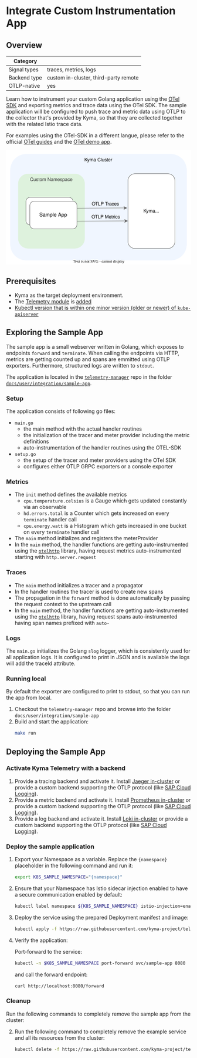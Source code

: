 # Integrate Custom Instrumentation App

## Overview

| Category| |
| - | - |
| Signal types | traces, metrics, logs |
| Backend type | custom in-cluster, third-party remote |
| OTLP-native | yes |

Learn how to instrument your custom Golang application using the [OTel SDK](https://opentelemetry.io/docs/languages/) and exporting metrics and trace data using the OTel SDK. The sample application will be configured to push trace and metric data using OTLP to the collector that's provided by Kyma, so that they are collected together with the related Istio trace data.

For examples using the OTel-SDK in a different langue, please refer to the official [OTel guides](https://opentelemetry.io/docs/languages/) and the [OTel demo app](./../opentelemetry-demo/).

![setup](./../assets/sample-app.drawio.svg)

## Prerequisites

- Kyma as the target deployment environment.
- The [Telemetry module](../../README.md) is [added](https://kyma-project.io/#/02-get-started/01-quick-install)
- [Kubectl version that is within one minor version (older or newer) of `kube-apiserver`](https://kubernetes.io/releases/version-skew-policy/#kubectl)

## Exploring the Sample App

The sample app is a small webserver written in Golang, which exposes to endpoints `forward` and `terminate`. When calling the endpoints via HTTP, metrics are getting counted up and spans are emmitted using OTLP exporters. Furthermore, structured logs are written to `stdout`.
<!-- markdown-link-check-disable-next-line -->
The application is located in the [`telemetry-manager`](https://github.com/kyma-project/telemetry-manager) repo in the folder [`docs/user/integration/sample-app`](https://github.com/kyma-project/telemetry-manager/tree/main/docs/user/integration/sample-app).

### Setup

The application consists of following go files:
- `main.go`
    - the main method with the actual handler routines
    - the initialization of the tracer and meter provider including the metric definitions
    - auto-instrumentation of the handler routines using the OTEL-SDK
- `setup.go`
    - the setup of the tracer and meter providers using the OTel SDK
    - configures either OTLP GRPC exporters or a console exporter

### Metrics

- The `init` method defines the available metrics
  - `cpu.temperature.celsius` is a Gauge which gets updated constantly via an observable
  - `hd.errors.total` is a Counter which gets increased on every `terminate` handler call
  - `cpu.energy.watt` is a Histogram which gets increased in one bucket on every `terminate` handler call
- The `main` method initializes and registers the meterProvider
- In the `main` method, the handler functions are getting auto-instrumented using the [`otelhttp`](https://pkg.go.dev/go.opentelemetry.io/contrib/instrumentation/net/http/otelhttp) library, having request metrics auto-instrumented starting with `http.server.request`

### Traces

- The `main` method initializes a tracer and a propagator
- In the handler routines the tracer is used to create new spans
- The propagation in the `forward` method is done automatically by passing the request context to the upstream call
- In the `main` method, the handler functions are getting auto-instrumented using the [`otelhttp`](https://pkg.go.dev/go.opentelemetry.io/contrib/instrumentation/net/http/otelhttp) library, having request spans auto-instrumented having span names prefixed with `auto-`

### Logs

The `main.go` initializes the Golang `slog` logger, which is consistently used for all application logs. It is configured to print in JSON and is available the logs will add the traceId attribute.

### Running local

By default the exporter are configured to print to stdout, so that you can run the app from local.

1. Checkout the `telemetry-manager` repo and browse into the folder `docs/user/integration/sample-app`
1. Build and start the application:
    ```sh
    make run
    ```

## Deploying the Sample App

### Activate Kyma Telemetry with a backend
1. Provide a tracing backend and activate it.
   Install [Jaeger in-cluster](../jaeger/README.md) or provide a custom backend supporting the OTLP protocol (like [SAP Cloud Logging](./../sap-cloud-logging/)).
1. Provide a metric backend and activate it.
   <!-- markdown-link-check-disable-next-line -->
   Install [Prometheus in-cluster](../prometheus/README.md) or provide a custom backend supporting the OTLP protocol (like [SAP Cloud Logging](./../sap-cloud-logging/)).
1. Provide a log backend and activate it.
   Install [Loki in-cluster](../loki/README.md) or provide a custom backend supporting the OTLP protocol (like [SAP Cloud Logging](./../sap-cloud-logging/)).

### Deploy the sample application

1. Export your Namespace as a variable. Replace the `{namespace}` placeholder in the following command and run it:

    ```bash
    export K8S_SAMPLE_NAMESPACE="{namespace}"
    ```

1. Ensure that your Namespace has Istio sidecar injection enabled to have a secure communication enabled by default:

   ```bash
   kubectl label namespace ${K8S_SAMPLE_NAMESPACE} istio-injection=enabled
   ```

1. Deploy the service using the prepared Deployment manifest and image:

    ```bash
    kubectl apply -f https://raw.githubusercontent.com/kyma-project/telemetry-manager/docs/user/integration/sample-app/deployment/deployment.yaml -n $K8S_SAMPLE_NAMESPACE
    ```

1. Verify the application:

   Port-forward to the service:
   ```sh
   kubectl -n $K8S_SAMPLE_NAMESPACE port-forward svc/sample-app 8080
   ```
   and call the forward endpoint:
   ```sh
   curl http://localhost:8080/forward
   ```

### Cleanup

Run the following commands to completely remove the sample app from the cluster:

2. Run the following command to completely remove the example service and all its resources from the cluster:

    ```bash
    kubectl delete -f https://raw.githubusercontent.com/kyma-project/telemetry-manager/docs/user/integration/sample-app/deployment/deployment.yaml -n $K8S_SAMPLE_NAMESPACE
    ```
